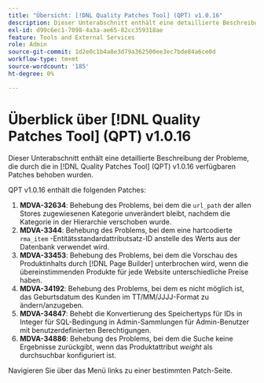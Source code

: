 ```yaml
---
title: "Übersicht: [!DNL Quality Patches Tool] (QPT) v1.0.16"
description: Dieser Unterabschnitt enthält eine detaillierte Beschreibung der Probleme, die durch die in [!DNL Quality Patches Tool]  (QPT) v1.0.16 verfügbaren Patches behoben wurden.
exl-id: d99c6ec1-7098-4a3a-ae65-82cc359318ae
feature: Tools and External Services
role: Admin
source-git-commit: 1d2e0c1b4a8e3d79a362500ee3ec7bde84a6ce0d
workflow-type: tm+mt
source-wordcount: '185'
ht-degree: 0%

---
```


# Überblick über [!DNL Quality Patches Tool] (QPT) v1.0.16

Dieser Unterabschnitt enthält eine detaillierte Beschreibung der Probleme, die durch die in [!DNL Quality Patches Tool] (QPT) v1.0.16 verfügbaren Patches behoben wurden.

QPT v1.0.16 enthält die folgenden Patches:

1. **MDVA-32634**: Behebung des Problems, bei dem die `url_path` der allen Stores zugewiesenen Kategorie unverändert bleibt, nachdem die Kategorie in der Hierarchie verschoben wurde.
1. **MDVA-3344**: Behebung des Problems, bei dem eine hartcodierte `rma_item` -Entitätsstandardattributsatz-ID anstelle des Werts aus der Datenbank verwendet wird.
1. **MDVA-33453**: Behebung des Problems, bei dem die Vorschau des Produktinhalts durch [!DNL Page Builder] unterbrochen wird, wenn die übereinstimmenden Produkte für jede Website unterschiedliche Preise haben.
1. **MDVA-34192**: Behebung des Problems, bei dem es nicht möglich ist, das Geburtsdatum des Kunden im TT/MM/JJJJ-Format zu ändern/anzugeben.
1. **MDVA-34847**: Behebt die Konvertierung des Speichertyps für IDs in Integer für SQL-Bedingung in Admin-Sammlungen für Admin-Benutzer mit benutzerdefinierten Berechtigungen.
1. **MDVA-34886**: Behebung des Problems, bei dem die Suche keine Ergebnisse zurückgibt, wenn das Produktattribut *weight* als durchsuchbar konfiguriert ist.

Navigieren Sie über das Menü links zu einer bestimmten Patch-Seite.
